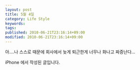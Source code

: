 ```yaml
---
layout: post
title: 5월 4일
category: Life Style
keywords: 
tags: 
published: 2010-06-21T23:16:14+09:00
modified: 2010-06-21T23:16:14+09:00
---
```

아....나 스스로 때문에 회사에서 늦게 퇴근한게 너무나 화나고 짜증난다...  
  
iPhone 에서 작성된 글입니다.

